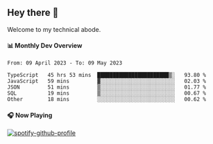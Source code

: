 ## Hey there 👋

Welcome to my technical abode.

#### 📊 Monthly Dev Overview
<!--START_SECTION:waka-->

```text
From: 09 April 2023 - To: 09 May 2023

TypeScript   45 hrs 53 mins  ███████████████████████▒░   93.80 %
JavaScript   59 mins         ▓░░░░░░░░░░░░░░░░░░░░░░░░   02.03 %
JSON         51 mins         ▒░░░░░░░░░░░░░░░░░░░░░░░░   01.77 %
SQL          19 mins         ▒░░░░░░░░░░░░░░░░░░░░░░░░   00.67 %
Other        18 mins         ░░░░░░░░░░░░░░░░░░░░░░░░░   00.62 %
```

<!--END_SECTION:waka-->

#### 🎧 Now Playing

[![spotify-github-profile](https://spotify-github-profile.vercel.app/api/view?uid=james2mid&cover_image=true&theme=natemoo-re)](https://open.spotify.com/user/james2mid?si=2b3baf2b09cb499e)
